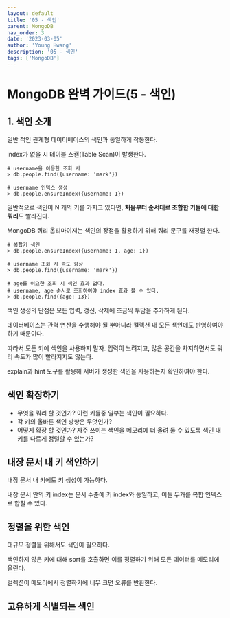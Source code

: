 ```yaml
---
layout: default
title: '05 - 색인'
parent: MongoDB
nav_order: 3
date: '2023-03-05'
author: 'Young Hwang'
description: '05 - 색인'
tags: ['MongoDB']
---
```


# MongoDB 완벽 가이드(5 - 색인)

## 1. 색인 소개

일반 적인 관계형 데이터베이스의 색인과 동일하게 작동한다.

index가 없을 시 테이블 스캔(Table Scan)이 발생한다.

```shell
# username을 이용한 조회 시
> db.people.find({username: 'mark'})

# username 인덱스 생성
> db.people.ensureIndex({username: 1})
```

일반적으로 색인이 N 개의 키를 가지고 있다면, **처음부터 순서대로 조합한 키들에 대한 쿼리**도 빨라진다.

MongoDB 쿼리 옵티마이저는 색인의 장점을 활용하기 위해 쿼리 문구를 재정렬 한다.

```shell
# 복합키 색인
> db.people.ensureIndex({username: 1, age: 1})

# username 조회 시 속도 향상
> db.people.find({username: 'mark'})

# age를 이요한 조회 시 색인 효과 없다.
# username, age 순서로 조회하여야 index 효과 볼 수 있다.
> db.people.find({age: 13})
```

색인 생성의 단점은 모든 입력, 갱신, 삭제에 조금씩 부담을 추가하게 된다.

데이터베이스는 관력 연산을 수행해야 될 뿐아니라 컬렉션 내 모든 색인에도 반영하여야 하기 때문이다.

따라서 모든 키에 색인을 사용하지 말자. 입력이 느려지고, 많은 공간을 차지하면서도 쿼리 속도가 많이 빨라지지도 않는다.

explain과 hint 도구를 활용해 서버가 생성한 색인을 사용하는지 확인하여야 한다.

## 색인 확장하기

- 무엇을 쿼리 할 것인가? 이런 키들중 일부는 색인이 필요하다.
- 각 키의 올바른 색인 방향은 무엇인가?
- 어떻게 확장 할 것인가? 자주 쓰이는 색인을 메모리에 더 올려 둘 수 있도록 색인 내 키를 다르게 정렬할 수 있는가?

## 내장 문서 내 키 색인하기

내장 문서 내 키에도 키 생성이 가능하다.

내장 문서 안의 키 index는 문서 수준에 키 index와 동일하고, 이들 두개를 복합 인덱스로 합칠 수 있다.

## 정렬을 위한 색인

대규모 정렬을 위해서도 색인이 필요하다.

색인하지 않은 키에 대해 sort를 호출하면 이를 정렬하기 위해 모든 데이터를 메모리에 올린다.

컬렉션이 메모리에서 정렬하기에 너무 크면 오류를 반환한다.

## 고유하게 식별되는 색인
